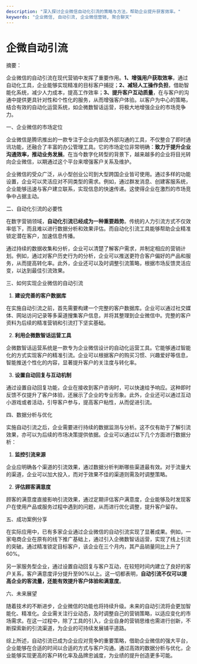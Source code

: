 ```yaml
---
description: "深入探讨企业微信自动化引流的策略与方法，帮助企业提升获客效率。"
keywords: "企业微信, 自动引流, 企业微信营销, 聚合聊天"
---
```

# 企微自动引流

摘要：

企业微信的自动引流在现代营销中发挥了重要作用。**1、增强用户获取效率**，通过自动化工具，企业能够实现精准的目标客户捕捉；**2、减轻人工操作负担**，借助智能化系统，减少人力成本，提高工作效率；**3、提升客户互动质量**，在与客户的沟通中提供更具针对性和个性化的服务，从而增强客户体验。以客户为中心的策略，结合有效的自动化运营系统，如企微数智话运营，将极大地增强企业的市场竞争力。

一、企业微信的市场定位

企业微信是腾讯推出的一款专注于企业内部及外部沟通的工具，不仅整合了即时通讯功能，还融合了丰富的办公管理工具。它的市场定位非常明确：**致力于提升企业沟通效率，推动业务发展**。在当今数字化转型的背景下，越来越多的企业将目光转向企业微信，以期通过这个平台来增强客户关系及维护。

企业微信的受众广泛，从小型创业公司到大型跨国企业皆可使用。通过多样的功能设置，企业可以灵活应对不同类型的需求。例如，通过群发消息、创建客服系统，企业能够迅速与客户建立联系，实现信息的快速传递。这使得企业在激烈的市场竞争中占据主动。

二、自动化引流的必要性

在数字营销领域，**自动化引流已经成为一种重要趋势**。传统的人力引流方式不仅效率低下，而且难以进行数据分析和效果评估。而自动化引流工具能够帮助企业精准锁定潜在客户，加速信息传播。

通过持续的数据收集和分析，企业可以清楚了解客户需求，并制定相应的营销计划。例如，通过对客户历史行为的分析，企业可以推送更符合客户偏好的产品和服务，从而提高转化率。此外，企业还可以及时调整引流策略，根据市场反馈灵活应变，以达到最佳引流效果。

三、如何实现企业微信的自动引流

1. **建设完善的客户数据库**

在实施自动引流之前，首先需要构建一个完整的客户数据库。企业可以通过社交媒体、网站访问记录等多渠道搜集客户信息，并将其整理到企业微信中。完整的客户资料为后续的精准营销和引流打下坚实基础。

2. **利用企微数智话运营工具**

企微数智话运营系统是一款专为企业微信设计的自动化运营工具。它能够通过智能化的方式实现客户的精准引流。企业可以根据客户的购买习惯、兴趣爱好等信息，智能推送个性化的内容，显著提升客户的关注度与转化率。

3. **设置自动回复与互动机制**

通过设置自动回复功能，企业在接收到客户咨询时，可以快速给予响应。这种即时反馈不仅提升了客户体验，还展示了企业的专业形象。此外，企业还可以通过互动小游戏或者活动，引导客户参与，提高客户粘性，从而促进引流。

四、数据分析与优化

实施自动引流之后，企业需要进行持续的数据监测与分析。这不仅有助于了解引流效果，亦可以为后续的市场决策提供依据。企业可以通过以下几个方面进行数据分析：

1. **监控引流来源**

企业应明确各个渠道的引流效果，通过数据分析判断哪些渠道最有效。对于流量大的渠道，企业可以加大投入，而对于效果不佳的渠道则需及时调整策略。

2. **评估顾客满意度**

顾客的满意度直接影响引流效果，通过定期评估客户满意度，企业能够及时发现客户在使用产品或服务过程中遇到的问题，从而进行优化调整，提升客户留存。

五、成功案例分享

在实际应用中，已有多家企业通过企业微信的自动引流实现了显著成果。例如，一家电商企业在原有的线下推广基础上，通过引入企微数智话运营，实现了线上引流的突破。通过精准锁定目标客户，该企业在三个月内，其产品销量同比上升了60%。

另一家服务型企业，通过设置自动回复与客户互动，在较短时间内建立了良好的客户关系，客户满意度评分提升至90%以上。这一切都表明，**自动引流不仅可以提高企业的客流量，还能有效提升客户体验和满意度**。

六、未来展望

随着技术的不断进步，企业微信的功能也将持续升级。未来的自动引流将会更加智能化、精准化。企业需关注行业动态，及时调整自己的营销策略，以适应变化的市场需求。在这一过程中，除了工具的引入，企业自身的营销思维也需进行创新，不断探索新的引流渠道，为企业的可持续发展铺平道路。

综上所述，自动引流已成为企业应对竞争的重要策略，借助企业微信的强大平台，企业能够在合适的时间以合适的方式与客户沟通。通过高效的数据分析与优化，企业能够实现更高的客户转化率及品牌忠诚度，为业绩的提升创造更多可能。
